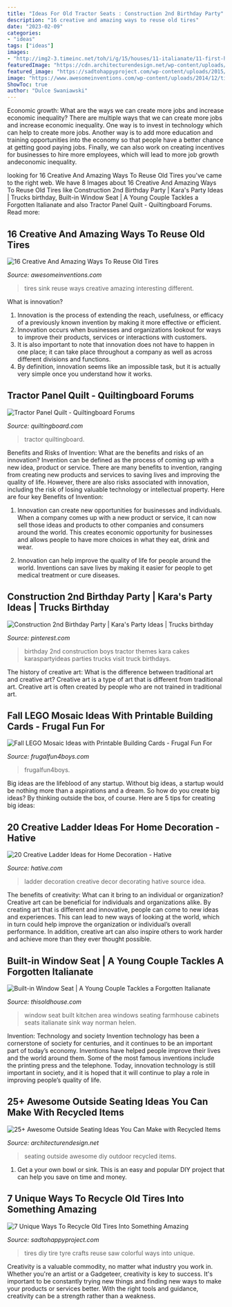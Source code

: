 ```yaml
---
title: "Ideas For Old Tractor Seats : Construction 2nd Birthday Party"
description: "16 creative and amazing ways to reuse old tires"
date: "2023-02-09"
categories:
- "ideas"
tags: ["ideas"]
images:
- "http://img2-3.timeinc.net/toh/i/g/15/houses/11-italianate/11-first-home.jpg"
featuredImage: "https://cdn.architecturendesign.net/wp-content/uploads/2015/06/AD-DIY-Outdoor-Seating-Ideas-4.jpg"
featured_image: "https://sadtohappyproject.com/wp-content/uploads/2015/05/diy-old-tyre-tires-crafts-ideas-table2.jpg"
image: "https://www.awesomeinventions.com/wp-content/uploads/2014/12/tire-sink.jpg"
ShowToc: true
author: "Dulce Swaniawski"
---
```



Economic growth: What are the ways we can create more jobs and increase economic inequality?
There are multiple ways that we can create more jobs and increase economic inequality. One way is to invest in technology which can help to create more jobs. Another way is to add more education and training opportunities into the economy so that people have a better chance at getting good paying jobs. Finally, we can also work on creating incentives for businesses to hire more employees, which will lead to more job growth andeconomic inequality.

	

		
looking for 16 Creative And Amazing Ways To Reuse Old Tires you've came to the right web. We have 8 Images about 16 Creative And Amazing Ways To Reuse Old Tires like Construction 2nd Birthday Party | Kara&#039;s Party Ideas | Trucks birthday, Built-in Window Seat | A Young Couple Tackles a Forgotten Italianate and also Tractor Panel Quilt - Quiltingboard Forums. Read more:
		
    
## 16 Creative And Amazing Ways To Reuse Old Tires

<img loading=lazy src="https://www.awesomeinventions.com/wp-content/uploads/2014/12/tire-sink.jpg" onerror="this.onerror=null;this.src='https://tse1.mm.bing.net/th?id=OIP.WvKNiLqHWROjHg1H93MijQHaJU&amp;pid=15.1';" alt="16 Creative And Amazing Ways To Reuse Old Tires">

_Source: awesomeinventions.com_

>tires sink reuse ways creative amazing interesting different. 

	

What is innovation?
1. Innovation is the process of extending the reach, usefulness, or efficacy of a previously known invention by making it more effective or efficient.
2. Innovation occurs when businesses and organizations lookout for ways to improve their products, services or interactions with customers.
3. It is also important to note that innovation does not have to happen in one place; it can take place throughout a company as well as across different divisions and functions.
4. By definition, innovation seems like an impossible task, but it is actually very simple once you understand how it works.

    
## Tractor Panel Quilt - Quiltingboard Forums

<img loading=lazy src="https://www.quiltingboard.com/attachments/pictures-f5/626213d1593731842-tractor2.jpg" onerror="this.onerror=null;this.src='https://tse3.mm.bing.net/th?id=OIP.UlEjXQc4HhVPMOoC2ypjugHaFz&amp;pid=15.1';" alt="Tractor Panel Quilt - Quiltingboard Forums">

_Source: quiltingboard.com_

>tractor quiltingboard. 

	

Benefits and Risks of Invention: What are the benefits and risks of an innovation?
Invention can be defined as the process of coming up with a new idea, product or service. There are many benefits to invention, ranging from creating new products and services to saving lives and improving the quality of life. However, there are also risks associated with innovation, including the risk of losing valuable technology or intellectual property. Here are four key Benefits of Invention: 
1) Innovation can create new opportunities for businesses and individuals. When a company comes up with a new product or service, it can now sell those ideas and products to other companies and consumers around the world. This creates economic opportunity for businesses and allows people to have more choices in what they eat, drink and wear. 

2) Innovation can help improve the quality of life for people around the world. Inventions can save lives by making it easier for people to get medical treatment or cure diseases.

    
## Construction 2nd Birthday Party | Kara&#039;s Party Ideas | Trucks Birthday

<img loading=lazy src="https://i.pinimg.com/736x/c1/b0/e5/c1b0e5b096ac7618be07603f04ce692e.jpg" onerror="this.onerror=null;this.src='https://tse2.mm.bing.net/th?id=OIP.Zca9AJnNwtmP9U2V0H5zaAHaLH&amp;pid=15.1';" alt="Construction 2nd Birthday Party | Kara&#039;s Party Ideas | Trucks birthday">

_Source: pinterest.com_

>birthday 2nd construction boys tractor themes kara cakes karaspartyideas parties trucks visit truck birthdays. 

	

The history of creative art: What is the difference between traditional art and creative art?
Creative art is a type of art that is different from traditional art. Creative art is often created by people who are not trained in traditional art.

    
## Fall LEGO Mosaic Ideas With Printable Building Cards - Frugal Fun For

<img loading=lazy src="https://frugalfun4boys.com/app/uploads/2019/10/Fall-LEGO-Mosaics-3-Edited.jpg" onerror="this.onerror=null;this.src='https://tse4.mm.bing.net/th?id=OIP.aBI38NvRIkP7Ir2Q970OXAHaHa&amp;pid=15.1';" alt="Fall LEGO Mosaic Ideas with Printable Building Cards - Frugal Fun For">

_Source: frugalfun4boys.com_

>frugalfun4boys. 

	

Big ideas are the lifeblood of any startup. Without big ideas, a startup would be nothing more than a aspirations and a dream. So how do you create big ideas? By thinking outside the box, of course. Here are 5 tips for creating big ideas: 

    
## 20 Creative Ladder Ideas For Home Decoration - Hative

<img loading=lazy src="https://hative.com/wp-content/uploads/2014/06/ladder-decor-ideas/16-ladder-decor-ideas.jpg" onerror="this.onerror=null;this.src='https://tse2.mm.bing.net/th?id=OIP.O0wHGhtPqPzwwdEkz7UI4wHaLL&amp;pid=15.1';" alt="20 Creative Ladder Ideas for Home Decoration - Hative">

_Source: hative.com_

>ladder decoration creative decor decorating hative source idea. 

	

The benefits of creativity: What can it bring to an individual or organization?
Creative art can be beneficial for individuals and organizations alike. By creating art that is different and innovative, people can come to new ideas and experiences. This can lead to new ways of looking at the world, which in turn could help improve the organization or individual’s overall performance. In addition, creative art can also inspire others to work harder and achieve more than they ever thought possible.

    
## Built-in Window Seat | A Young Couple Tackles A Forgotten Italianate

<img loading=lazy src="http://img2-3.timeinc.net/toh/i/g/15/houses/11-italianate/11-first-home.jpg" onerror="this.onerror=null;this.src='https://tse3.mm.bing.net/th?id=OIP.prIolEubNJgoEnFV5Ui7VQHaJ4&amp;pid=15.1';" alt="Built-in Window Seat | A Young Couple Tackles a Forgotten Italianate">

_Source: thisoldhouse.com_

>window seat built kitchen area windows seating farmhouse cabinets seats italianate sink way norman helen. 

	

Invention: Technology and society
Invention technology has been a cornerstone of society for centuries, and it continues to be an important part of today’s economy. Inventions have helped people improve their lives and the world around them. Some of the most famous inventions include the printing press and the telephone. Today, innovation technology is still important in society, and it is hoped that it will continue to play a role in improving people’s quality of life.

    
## 25+ Awesome Outside Seating Ideas You Can Make With Recycled Items

<img loading=lazy src="https://cdn.architecturendesign.net/wp-content/uploads/2015/06/AD-DIY-Outdoor-Seating-Ideas-4.jpg" onerror="this.onerror=null;this.src='https://tse4.mm.bing.net/th?id=OIP.7XnZ9X48strS4I5Pvs0MqAHaKF&amp;pid=15.1';" alt="25+ Awesome Outside Seating Ideas You Can Make with Recycled Items">

_Source: architecturendesign.net_

>seating outside awesome diy outdoor recycled items. 

	

1. Get a your own bowl or sink. This is an easy and popular DIY project that can help you save on time and money.

    
## 7 Unique Ways To Recycle Old Tires Into Something Amazing

<img loading=lazy src="https://sadtohappyproject.com/wp-content/uploads/2015/05/diy-old-tyre-tires-crafts-ideas-table2.jpg" onerror="this.onerror=null;this.src='https://tse1.mm.bing.net/th?id=OIP.lSTiE1J_qKmqUtfKDj070QHaJ4&amp;pid=15.1';" alt="7 Unique Ways To Recycle Old Tires Into Something Amazing">

_Source: sadtohappyproject.com_

>tires diy tire tyre crafts reuse saw colorful ways into unique. 

	

Creativity is a valuable commodity, no matter what industry you work in. Whether you're an artist or a Gadgeteer, creativity is key to success. It's important to be constantly trying new things and finding new ways to make your products or services better. With the right tools and guidance, creativity can be a strength rather than a weakness.

